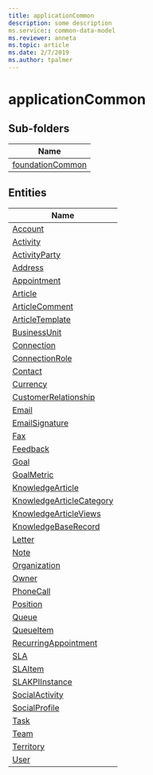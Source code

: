 ```yaml
---
title: applicationCommon
description: some description
ms.service:: common-data-model
ms.reviewer: anneta
ms.topic: article
ms.date: 2/7/2019
ms.author: tpalmer
---
```


# applicationCommon

## Sub-folders

|Name|
|---|
|[foundationCommon](foundationCommon/overview.md)|



## Entities

|Name|
|---|
|[Account](Account.md)|
|[Activity](Activity.md)|
|[ActivityParty](ActivityParty.md)|
|[Address](Address.md)|
|[Appointment](Appointment.md)|
|[Article](Article.md)|
|[ArticleComment](ArticleComment.md)|
|[ArticleTemplate](ArticleTemplate.md)|
|[BusinessUnit](BusinessUnit.md)|
|[Connection](Connection.md)|
|[ConnectionRole](ConnectionRole.md)|
|[Contact](Contact.md)|
|[Currency](Currency.md)|
|[CustomerRelationship](CustomerRelationship.md)|
|[Email](Email.md)|
|[EmailSignature](EmailSignature.md)|
|[Fax](Fax.md)|
|[Feedback](Feedback.md)|
|[Goal](Goal.md)|
|[GoalMetric](GoalMetric.md)|
|[KnowledgeArticle](KnowledgeArticle.md)|
|[KnowledgeArticleCategory](KnowledgeArticleCategory.md)|
|[KnowledgeArticleViews](KnowledgeArticleViews.md)|
|[KnowledgeBaseRecord](KnowledgeBaseRecord.md)|
|[Letter](Letter.md)|
|[Note](Note.md)|
|[Organization](Organization.md)|
|[Owner](Owner.md)|
|[PhoneCall](PhoneCall.md)|
|[Position](Position.md)|
|[Queue](Queue.md)|
|[QueueItem](QueueItem.md)|
|[RecurringAppointment](RecurringAppointment.md)|
|[SLA](SLA.md)|
|[SLAItem](SLAItem.md)|
|[SLAKPIInstance](SLAKPIInstance.md)|
|[SocialActivity](SocialActivity.md)|
|[SocialProfile](SocialProfile.md)|
|[Task](Task.md)|
|[Team](Team.md)|
|[Territory](Territory.md)|
|[User](User.md)|
